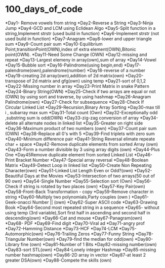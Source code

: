 # 100_days_of_code
*Day1- Remove vowels from string
*Day2-Reverse a String
*Day3-Ninja Jump 
*Day4-GCD and LCM using Eclidean Algo
*Day5-Split function in a string,Implement strstr (used build in function)
*Day6-Implement strstr (not used build in function)
*Day7-Anagram
*Day8-lower and upper triangle sum
*Day9-Count pair sum
*Day10-Equilibrium Point,transitionPoint(OWN),index of extra element(OWN),Bitonic point(OWN).
*Day11-Need Some Change (OWN)
*Day12-missing and repeat 
*Day13-Largest elemeny in array(own),sum of array
*Day14-Vowel
*Day15-Bubble sort
*Day16-Palindrome(using begin,end)
*Day17-palendrome(own),palendrome(number)
*Day18-reverse of a number
*Day19-creating 2d array(own),addition of 2d matrix(own)
*Day20-transpose of 2d matrix and gfg(own) using temp
*Day21-sort of 0,1,2
*Day22-Missing number in array
*Day23-Print Matrix in snake Pattern 
*Day24-Binary String(OWN)
*Day25-Check if two arrays are equal or not (OWN) by using sort and traverse, by using hashmap
*Day26-Anagram Palindrome(own)
*Day27-Check for subsequence 
*Day28-Check If Circular Linked List 
*Day29-Recursion,Binary Array Sorting 
*Day30-max till i , subarray max sum
*Day31-Total count (Own)
*Day32-Exceptionally odd ,substring sum is odd(OWN)
*Day33-zig-zag conversion of array
*Day34-delete all alternate nodes  in linked list 
*Day35-Greater on right side 
*Day36-Maximum product of two numbers (own)
*Day37-Count pair sum (OWN)
*Day38-Replace all 0's with 5 
*Day39-Find triplets with zero sum 
*Day40-Minimum difference pair 
*Day41-String Reversal elimate repeate char + space
*Day42-Remove duplicate elements from sorted Array (own)
*Day43-Form a number divisible by 3 using array digits (own)
*Day44-Plus One 
*Day45Remove duplicate element from sorted Linked List
*Day46-Print Bracket Number 
*Day47-Special array reversal 
*Day48-Boolean Matrix 
*Day49-Detect Loop in linked list
*Day50-Create Non Repeating Character(own)
*Day51-Linked List Length Even or Odd?(own)
*Day52-Beautiful Days at the Movies
*Day53-Intersection of two arrays(50 out of 90 own)
*Day54-Single Number
*Day55-Selection sort (Own)
*Day56-Check if string is rotated by two places (own)
*Day57-Key Pair(own)
*Day58-Front-Back Transformation - copy
*Day59-Remove character in string
*Day60-Multiply two polynomials,Party couples (own )
*Day61-Geek-onacci Number || (own)
*Day62-Super ASCII code
*Day63-Drawing Book
*Day64-Second most repeated string in a sequence 
*Day65- without using temp (3rd variable),Sort first half in ascending and second half in descending(own)
*Day66-Cat and mouse
*Day67-Panagram(own)
*Day68- PDF
*Day69-Find digit
*Day70-Viral ad
*Day71-angry prof
*Day72-Hamming Distance
*Day73-HCF
*Day74-LCM
*Day75-Automorphic(own)
*Day76-Trailing Zeros
*Day77-Funny String
*Day78-Triangular Number(own)
*Day79-find the median for odd(own)
*Day80-Library fine (own)
*Day81-Number of 1 Bits
*Day82-missing number(own)
*Day83-sort STL(own)
*Day84-Lonely integer Hashmap
*Day85-missing number hashmap(own)
*Day86-2D array in vector
*Day87-at least 2 greater DSA(own)
*Day88-Compete the skills (own)
